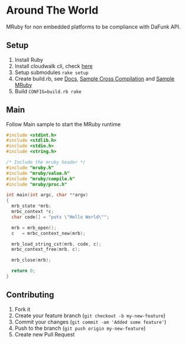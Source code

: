 # Around The World

MRuby for non embedded platforms to be compliance with DaFunk API.

## Setup

1. Install Ruby
2. Install cloudwalk cli, check [here](http://cli.cloudwalk.io)
3. Setup submodules `rake setup`
4. Create build.rb, see [Docs](https://github.com/mruby/mruby/tree/1.0.0/doc/compile), [Sample Cross Compilation](https://github.com/cloudwalkio/around_the_world/blob/master/build.rb) and [Sample MRuby](https://github.com/mruby/mruby/blob/1.0.0/build_config.rb)
5. Build `CONFIG=build.rb rake`


## Main

Follow Main sample to start the MRuby runtime

```c
#include <stdint.h>
#include <stdlib.h>
#include <stdio.h>
#include <string.h>

/* Include the mruby header */
#include "mruby.h"
#include "mruby/value.h"
#include "mruby/compile.h"
#include "mruby/proc.h"

int main(int argc, char **argv)
{
  mrb_state *mrb;
  mrbc_context *c;
  char code[] = "puts \"Hello World\"";

  mrb = mrb_open();
  c   = mrbc_context_new(mrb);

  mrb_load_string_cxt(mrb, code, c);
  mrbc_context_free(mrb, c);

  mrb_close(mrb);

  return 0;
}
```

## Contributing

1. Fork it
2. Create your feature branch (`git checkout -b my-new-feature`)
3. Commit your changes (`git commit -am 'Added some feature'`)
4. Push to the branch (`git push origin my-new-feature`)
5. Create new Pull Request